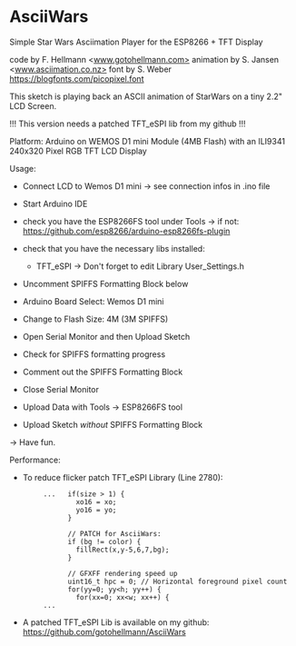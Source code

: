 # AsciiWars
Simple Star Wars Asciimation Player for the ESP8266 + TFT Display

 code by        F. Hellmann  <www.gotohellmann.com>
 animation by   S. Jansen    <www.asciimation.co.nz>
 font by        S. Weber     <https://blogfonts.com/picopixel.font>

 This sketch is playing back an ASCII animation of 
 StarWars on a tiny 2.2" LCD Screen. 

 !!! This version needs a patched TFT_eSPI lib from my github !!!

 Platform: 
 Arduino on WEMOS D1 mini Module (4MB Flash)
 with an ILI9341 240x320 Pixel RGB TFT LCD Display
 
 
 Usage:     
 
 - Connect LCD to Wemos D1 mini
   -> see connection infos in .ino file
 - Start Arduino IDE
 - check you have the ESP8266FS tool under Tools
  -> if not: https://github.com/esp8266/arduino-esp8266fs-plugin
    
 - check that you have the necessary libs installed:
   - TFT_eSPI
      -> Don't forget to edit Library User_Settings.h
                 
 - Uncomment SPIFFS Formatting Block below
 - Arduino Board Select: Wemos D1 mini
 - Change to Flash Size: 4M (3M SPIFFS)
 - Open Serial Monitor and then Upload Sketch
 - Check for SPIFFS formatting progress
 - Comment out the SPIFFS Formatting Block
 
 - Close Serial Monitor 
 - Upload Data with Tools -> ESP8266FS tool
 - Upload Sketch _without_ SPIFFS Formatting Block
      
 -> Have fun.

 Performance:

 - To reduce flicker patch TFT_eSPI Library (Line 2780):
            
            ...   if(size > 1) {
                    xo16 = xo;
                    yo16 = yo;
                  }
            
                  // PATCH for AsciiWars:
                  if (bg != color) {
                    fillRect(x,y-5,6,7,bg);
                  }
                  
                  // GFXFF rendering speed up
                  uint16_t hpc = 0; // Horizontal foreground pixel count
                  for(yy=0; yy<h; yy++) {
                    for(xx=0; xx<w; xx++) {
            ...

  - A patched TFT_eSPI Lib is available on my github: 
  https://github.com/gotohellmann/AsciiWars
              
